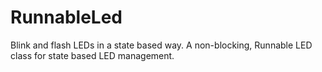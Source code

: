 # RunnableLed
Blink and flash LEDs in a state based way. A non-blocking, Runnable LED class for state based LED management.

